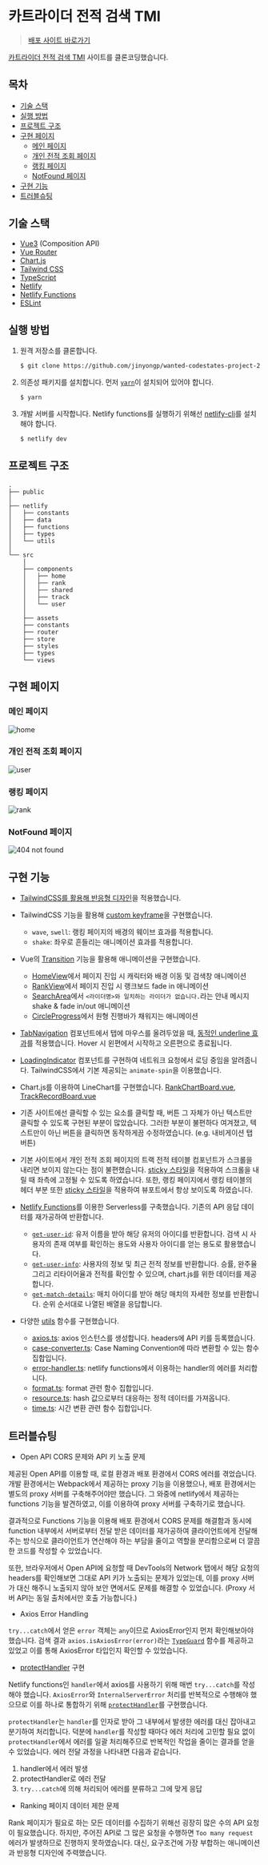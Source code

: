 # 카트라이더 전적 검색 TMI <!-- omit in toc -->

>[배포 사이트 바로가기](https://wanted-codestates-project-2.netlify.app)

[카트라이더 전적 검색 TMI](https://tmi.nexon.com/kart) 사이트를 클론코딩했습니다.

## 목차 <!-- omit in toc -->

- [기술 스택](#기술-스택)
- [실행 방법](#실행-방법)
- [프로젝트 구조](#프로젝트-구조)
- [구현 페이지](#구현-페이지)
  - [메인 페이지](#메인-페이지)
  - [개인 전적 조회 페이지](#개인-전적-조회-페이지)
  - [랭킹 페이지](#랭킹-페이지)
  - [NotFound 페이지](#notfound-페이지)
- [구현 기능](#구현-기능)
- [트러블슈팅](#트러블슈팅)

## 기술 스택

- [Vue3](https://vuejs.org/) (Composition API)
- [Vue Router](https://router.vuejs.org/)
- [Chart.js](https://www.chartjs.org/)
- [Tailwind CSS](https://tailwindcss.com/)
- [TypeScript](https://www.typescriptlang.org/)
- [Netlify](https://www.netlify.com/)
- [Netlify Functions](https://docs.netlify.com/functions/overview/)
- [ESLint](https://eslint.org/)

## 실행 방법

1. 원격 저장소를 클론합니다.

   ```sh
   $ git clone https://github.com/jinyongp/wanted-codestates-project-2.git
   ```

2. 의존성 패키지를 설치합니다. 먼저 [`yarn`](https://yarnpkg.com/)이 설치되어 있어야 합니다.

   ```sh
   $ yarn
   ```

3. 개발 서버를 시작합니다. Netlify functions를 실행하기 위해선 [netlify-cli](https://docs.netlify.com/cli/get-started/)를 설치해야 합니다.

   ```sh
   $ netlify dev
   ```

## 프로젝트 구조

```
.
├── public
│
├── netlify
│   ├── constants
│   ├── data
│   ├── functions
│   ├── types
│   └── utils
│
└── src
    │
    ├── components
    │   ├── home
    │   ├── rank
    │   ├── shared
    │   ├── track
    │   └── user
    │
    ├── assets
    ├── constants
    ├── router
    ├── store
    ├── styles
    ├── types
    └── views
```

## 구현 페이지

### 메인 페이지

![home](assets/home.png)

### 개인 전적 조회 페이지

![user](assets/user.png)

### 랭킹 페이지

![rank](assets/rank.png)

### NotFound 페이지

![404 not found](assets/not-found.png)

## 구현 기능

- [TailwindCSS를 활용해 반응형 디자인](https://tailwindcss.com/docs/responsive-design)을 적용했습니다.

- TailwindCSS 기능을 활용해 [custom keyframe](tailwind.config.js#L23)을 구현했습니다.

  - `wave`, `swell`: 랭킹 페이지의 배경의 웨이브 효과를 적용합니다.
  - `shake`: 좌우로 흔들리는 애니메이션 효과를 적용합니다.

- Vue의 [Transition](https://vuejs.org/guide/built-ins/transition.html) 기능을 활용해 애니메이션을 구현했습니다.

  - [HomeView](src/views/HomeView.vue)에서 페이지 진입 시 캐릭터와 배경 이동 및 검색창 애니메이션
  - [RankView](src/views/RankView.vue)에서 페이지 진입 시 랭크보드 fade in 애니메이션
  - [SearchArea](src/components/home/SearchArea.vue)에서 `<라이더명>와 일치하는 라이더가 없습니다.`라는 안내 메시지 shake & fade in/out 애니메이션
  - [CircleProgress](src/components/shared/CircleProgress.vue)에서 원형 진행바가 채워지는 애니메이션

- [TabNavigation](src/components/shared/TabNavigation.vue) 컴포넌트에서 탭에 마우스를 올려두었을 때, [동적인 underline 효과](src/tailwind.css#L33)를 적용했습니다. Hover 시 왼편에서 시작하고 오른편으로 종료됩니다.

- [LoadingIndicator](src/components/shared/LoadingIndicator.vue) 컴포넌트를 구현하여 네트워크 요청에서 로딩 중임을 알려줍니다. TailwindCSS에서 기본 제공되는 `animate-spin`을 이용했습니다.

- Chart.js를 이용하여 LineChart를 구현했습니다. [RankChartBoard.vue](src/components/user/RankChartBoard.vue#L86), [TrackRecordBoard.vue](src/components/user/TrackRecordBoard.vue#L58)

- 기존 사이트에선 클릭할 수 있는 요소를 클릭할 때, 버튼 그 자체가 아닌 텍스트만 클릭할 수 있도록 구현된 부분이 많았습니다. 그러한 부분이 불편하다 여겨졌고, 텍스트만이 아닌 버튼을 클릭하면 동작하게끔 수정하였습니다. (e.g. 내비게이션 탭 버튼)

- 기본 사이트에서 개인 전적 조회 페이지의 트랙 전적 테이블 컴포넌트가 스크롤을 내리면 보이지 않는다는 점이 불편했습니다. [sticky 스타일](src/views/UserView.vue#L36)을 적용하여 스크롤을 내릴 때 좌측에 고정될 수 있도록 하였습니다. 또한, 랭킹 페이지에서 랭킹 테이블의 헤더 부분 또한 [sticky 스타일](src/components/rank/RankTable.vue#L9)을 적용하여 뷰포트에서 항상 보이도록 하였습니다.

- [Netlify Functions](https://docs.netlify.com/functions/overview/)를 이용한 Serverless를 구축했습니다. 기존의 API 응답 데이터를 재가공하여 반환합니다.

  -  [`get-user-id`](netlify/functions/get-user-id.ts): 유저 이름을 받아 해당 유저의 아이디를 반환합니다. 검색 시 사용자의 존재 여부를 확인하는 용도와 사용자 아이디를 얻는 용도로 활용했습니다.
  -  [`get-user-info`](netlify/functions/get-user-info.ts): 사용자의 정보 및 최근 전적 정보를 반환합니다. 승률, 완주율 그리고 리타이어율과 전적를 확인할 수 있으며, chart.js를 위한 데이터를 제공합니다.
  -  [`get-match-details`](netlify/functions/get-match-details.ts): 매치 아이디를 받아 해당 매치의 자세한 정보를 반환합니다. 순위 순서대로 나열된 배열을 응답합니다.

- 다양한 [utils](netlify/utils) 함수를 구현했습니다.

  - [axios.ts](netlify/utils/axios.ts): axios 인스턴스를 생성합니다. headers에 API 키를 등록했습니다.
  - [case-converter.ts](netlify/utils/case-converter.ts): Case Naming Convention에 따라 변환할 수 있는 함수 집합입니다.
  - [error-handler.ts](netlify/utils/error-handler.ts): netlify functions에서 이용하는 handler의 에러를 처리합니다.
  - [format.ts](netlify/utils/format.ts): format 관련 함수 집합입니다.
  - [resource.ts](netlify/utils/resource.ts): hash 값으로부터 대응하는 정적 데이터를 가져옵니다.
  - [time.ts](netlify/utils/time.ts): 시간 변환 관련 함수 집합입니다.

## 트러블슈팅

- Open API CORS 문제와 API 키 노출 문제

제공된 Open API를 이용할 때, 로컬 환경과 배포 환경에서 CORS 에러를 겪었습니다. 개발 환경에서는 Webpack에서 제공하는 proxy 기능을 이용했으나, 배포 환경에서는 별도의 proxy 서버를 구축해주어야만 했습니다. 그 와중에 netlify에서 제공하는 functions 기능을 발견하였고, 이를 이용하여 proxy 서버를 구축하기로 했습니다.

결과적으로 Functions 기능을 이용해 배포 환경에서 CORS 문제를 해결함과 동시에 function 내부에서 서버로부터 전달 받은 데이터를 재가공하여 클라이언트에게 전달해주는 방식으로 클라이언트가 연산해야 하는 부담을 줄이고 역할을 분리함으로써 더 깔끔한 코드를 작성할 수 있었습니다.

또한, 브라우저에서 Open API에 요청할 때 DevTools의 Network 탭에서 해당 요청의 headers를 확인해보면 그대로 API 키가 노출되는 문제가 있었는데, 이를 proxy 서버가 대신 해주니 노출되지 않아 보안 면에서도 문제를 해결할 수 있었습니다. (Proxy 서버 API는 동일 출처에서만 호출 가능합니다.)

- Axios Error Handling

`try...catch`에서 얻은 `error` 객체는 `any`이므로 AxiosError인지 먼저 확인해보아야 했습니다. 검색 결과 `axios.isAxiosError(error)`라는 [`TypeGuard`](https://www.typescriptlang.org/docs/handbook/2/narrowing.html#using-type-predicates) 함수를 제공하고 있었고 이를 통해 AxiosError 타입인지 확인할 수 있었습니다.

- [protectHandler](netlify/utils/error-handler.ts) 구현

Netlify functions인 `handler`에서 axios를 사용하기 위해 매번 `try...catch`를 작성해야 했습니다. `AxiosError`와 `InternalServerError` 처리를 반복적으로 수행해야 했으므로 이를 하나로 통합하기 위해 [`protectHandler`](netlify/utils/error-handler.ts)를 구현했습니다.

`protectHandler`는 `handler`를 인자로 받아 그 내부에서 발생한 에러를 대신 잡아내고 분기하여 처리합니다. 덕분에 `handler`를 작성할 때마다 에러 처리에 고민할 필요 없이 `protectHandler`에서 에러를 일괄 처리해주므로 반복적인 작업을 줄이는 결과를 얻을 수 있었습니다. 에러 전달 과정을 나타내면 다음과 같습니다.

   1. handler에서 에러 발생
   2. protectHandler로 에러 전달
   3. `try...catch`에 의해 처리되어 에러를 분류하고 그에 맞게 응답

- Ranking 페이지 데이터 제한 문제

Rank 페이지가 필요로 하는 모든 데이터를 수집하기 위해선 굉장히 많은 수의 API 요청이 필요했습니다. 하지만, 주어진 API로 그 많은 요청을 수행하면 `Too many request` 에러가 발생하므로 진행하지 못하였습니다. 대신, 요구조건에 가장 부합하는 애니메이션과 반응형 디자인에 주력했습니다.
